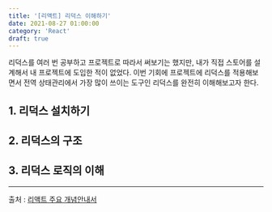 ```yaml
---
title: '[리액트] 리덕스 이해하기'
date: 2021-08-27 01:00:00
category: 'React'
draft: true
---
```


리덕스를 여러 번 공부하고 프로젝트로 따라서 써보기는 했지만, 내가 직접 스토어를 설계해서 내 프로젝트에 도입한 적이 없었다. 이번 기회에 프로젝트에 리덕스를 적용해보면서 전역 상태관리에서 가장 많이 쓰이는 도구인 리덕스를 완전히 이해해보고자 한다.

## 1. 리덕스 설치하기

## 2. 리덕스의 구조

## 3. 리덕스 로직의 이해

---

출처 : [리액트 주요 개념안내서](https://ko.reactjs.org/docs/hello-world.html)
